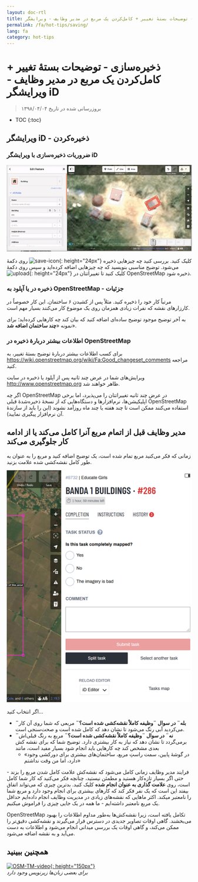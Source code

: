 ```yaml
---
layout: doc-rtl
title: ذخیره‌سازی - توضیحات بستهٔ تغییر + کامل‌کردن یک مربع در مدیر وظایف - ویرایشگر iD
permalink: /fa/hot-tips/saving/
lang: fa
category: hot-tips
---
```


ذخیره‌سازی - توضیحات بستهٔ تغییر + کامل‌کردن یک مربع در مدیر وظایف - ویرایشگر iD
============

> بروزرسانی شده در تاریخ ۱۳۹۸/۰۴/۰۴

- TOC
{:toc}

ویرایشگر iD - ذخیره‌کردن
------------------

### ضروریات ذخیره‌سازی با ویرایشگر iD ###

![saving OSM][]


روی دکمهٔ ![save-icon]{: height="24px"} کلیک کنید. بررسی کنید چه چیزهایی ذخیره می‌شود. توضیح مناسبی بنویسید که چه چیزهایی اضافه کرده‌اید و سپس روی دکمهٔ ![upload]{: height="24px"} کلیک کنید تا تغییراتتان در OpenStreetMap ذخیره شود.  

### ذخیره در یا آپلود به OpenStreetMap - جزئیات ###

مرتباً کار خود را ذخیره کنید. مثلاً پس از کشیدن ۶ ساختمان. این کار خصوصاً در کارزارهای نقشه که نفرات زیادی همزمان روی یک موضوع کار می‌کنند بسیار مهم است.  

به آخر توضیح موجود توضیح ساده‌ای اضافه کنید که بیان کند چه کارهایی کرده‌اید؛ برای نمونه «**چند ساختمان اضافه شد**».  

### اطلاعات بیشتر دربارهٔ ذخیره در OpenStreetMap ###

برای کسب اطلاعات بیشتر دربارهٔ توضیح بستهٔ تغییر، به <https://wiki.openstreetmap.org/wiki/Fa:Good_changeset_comments> مراجعه کنید.  

ویرایش‌های شما در عرض چند ثانیه پس از آپلود یا ذخیره در سایت <http://www.openstreetmap.org> ظاهر خواهند شد.  

اگر چه OpenStreetMap در عرض چند ثانیه تغییراتتان را می‌پذیرد، اما برخی اپلیکیشن‌ها، نرم‌افزارها و دستگاه‌هایی که از نسخهٔ ذخیره‌شدهٔ قبلی OpenStreetMap استفاده می‌کنند ممکن است تا چند هفته یا چند ماه روزآمد نشوند (این را باید از سازندهٔ آن نرم‌افزار پیگیری نمایید).  

مدیر وظایف قبل از اتمام مربع آنرا کامل می‌کند یا از ادامه کار جلوگیری می‌کند  
-------------------------------------------------------------------

زمانی که فکر می‌کنید مربع تمام شده است، یک توضیح اضافه کنید و مربع را به عنوان به طور کامل نقشه‌کشی شده علامت بزنید.

![Stop Mapping][]  

اگر انتخاب کنید...

- **¨بله¨ در سوال ¨وظیفه کاملاْ نقشه‌کشی شده است؟¨** مربعی که شما روی آن کار می‌کردید آبی رنگ می‌شود تا نشان دهد که کامل شده است و صحت‌سنجی است.  
- **¨نه¨ در سوال ¨وظیفه کاملاْ نقشه‌کشی شده است؟¨** مربع به  رنگ قبلی‌اش برمی‌گردد تا نشان دهد که نیاز به کار بیشتری دارد. توضیح شما که برای نقشه کش بعدی مشخص کند چه کارهایی باید انجام شود بسیار مفید است، مانند  
    - «در گوشهٔ پایین، سمت راستِ مربع، ساختمان‌های بیشتری برای دورکشی وجود دارد، اما من وقت نداشتم»  

فرایند مدیر وظایف زمانی کامل می‌شود که نقشه‌کش علامت کامل شدن مربع را بزند - حتی اگر بسیار تازه‌کار هستید و مطمئن نیستید، چنانچه فکر می‌کنید که کار شما کامل است، روی **علامت گذاری به عنوان انجام شده** کلیک کنید. بدترین چیزی که می‌تواند اتفاق بیفتد این است که یک نفر فکر کند که کارهای بیشتری برای انجام وجود دارد و مربع شما را نامعتبر میکند. اکثر ماهایی که نقشه‌های زیادی در مدیریت وظایف انجام داده‌ایم حداقل یک مربع نامعتبر داشته‌ایم - ما همه در یک جایی چیزی را فراموش میکنیم.  

OpenStreetMap تکامل یافته است، زیرا نقشه‌کش‌ها به‌طور مداوم اطلاعات را بهبود می‌بخشند. گاهی اوقات تصاویر جدیدی در دسترس قرار می‌گیرند و نقشه‌کشی دقیق‌تر را ممکن می‌کند، و گاهی اوقات یک بررسی میدانی انجام می‌شود و اطلاعات به دست می‌آید و به نقشه اضافه می‌شود.   

همچنین ببینید  
---------

[![OSM-TM-video]{: height="150px"}](https://www.youtube.com/watch?v=_feTGQXLf_M&list=PLb9506_-6FMHZ3nwn9heri3xjQKrSq1hN&index=9 "گروه بشردوستان اوپن‌استریت‌مپ - ویدیوهای آموزشی مدیر وظایف")  
*برای بعضی زبان‌ها زیرنویس وجود دارد*  



[saving OSM]:/images/hot-tips/saving.gif
[keymon]:/images/hot-tips/keymon.png
[Stop Mapping]:/images/hot-tips/20190625-TM-stop-mapping-800px.png
[id issues icon]: /images/hot-tips/id-issues.png
[warn when mapping]: /images/hot-tips/20190625-warn-when-mapping.png
[id issues]: /images/hot-tips/20190625-id-issues.png
[id issues everywhere]: /images/hot-tips/20190625-id-issues-everywhere.png
[save-icon]: /images/beginner/save-icon.png "آیکن ذخیره"
[upload]: /images/beginner/upload.png "آپلود"
[arrow-up]: /images/arrow-up.png
[OSM-TM-video]: /images/hot-tips/OSM-TM-video.png "گروه بشردوستان OpenStreetMap - ویدیوهای آموزشی مدیر وظایف"